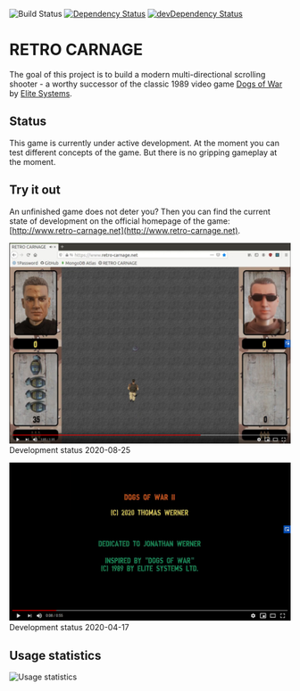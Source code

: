 ![Build Status](https://codebuild.eu-central-1.amazonaws.com/badges?uuid=eyJlbmNyeXB0ZWREYXRhIjoiTTZlN3NMalI1M3FkTTVnQldDeVl0ZHYyY1V5RS9XVVJ6MWxjdmV3V1pqR3hWc3BYVnVuZkxCTGs1TGNXQ25lbkl1eW82ODE3OWxFMU53TlloRzdIM0lzPSIsIml2UGFyYW1ldGVyU3BlYyI6IlBOWkFndTBRZ2hOd2o4NXEiLCJtYXRlcmlhbFNldFNlcmlhbCI6MX0%3D&branch=master)
[![Dependency Status](https://david-dm.org/huddeldaddel/retro-carnage.svg)](https://david-dm.org/huddeldaddel/retro-carnage) [![devDependency Status](https://david-dm.org/huddeldaddel/retro-carnage/dev-status.svg)](https://david-dm.org/huddeldaddel/retro-carnage?type=dev)

# RETRO CARNAGE

The goal of this project is to build a modern multi-directional scrolling shooter - a worthy successor of the classic 1989 video game [Dogs of War](https://gamesdb.launchbox-app.com/games/details/41090) by [Elite Systems](http://www.elite-systems.co.uk).

## Status

This game is currently under active development. At the moment you can test different concepts of the game. But there is no gripping gameplay at the moment. 

## Try it out

An unfinished game does not deter you? Then you can find the current state of development on the official homepage of the game: [http://www.retro-carnage.net](http://www.retro-carnage.net). 

[![Watch the video](images/youtube-2020-08-25.png)](https://youtu.be/IeUowwMaIB4)
Development status 2020-08-25  

[![Watch the video](images/youtube-first-impression.png)](https://youtu.be/W5dJvoZUGt8)
Development status 2020-04-17

## Usage statistics

![Usage statistics](http://backend.retro-carnage.net/usage/chart "Usage statistics")
